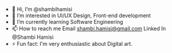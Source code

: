 - 👋 Hi, I’m @shambihamisi
- 👀 I’m interested in UI/UX Design, Front-end development
- 🌱 I’m currently learning Software Engineering 
- 📫 How to reach me Email shambi.hamisi@gmail.com Linked In @Shambi Hamisi
- ⚡ Fun fact: I'm very enthusiastic about Digital art.

<!---
shambihamisi/shambihamisi is a ✨ special ✨ repository because its `README.md` (this file) appears on your GitHub profile.
You can click the Preview link to take a look at your changes.
--->
